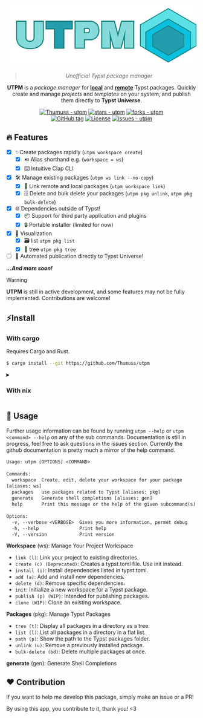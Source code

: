 <div align="center">

![UTPM logo](./assets/logo.svg)

> _Unofficial Typst package manager_

**UTPM** is a _package manager_ for **[local](https://github.com/typst/packages#local-packages)** and **[remote](https://github.com/typst/packages)** Typst packages. Quickly create and manage _projects_ and _templates_ on your system, and publish them directly to **Typst Universe**.  

[![Thumuss - utpm](https://img.shields.io/static/v1?label=Thumuss&message=utpm&color=blue&logo=github)](https://github.com/Thumuss/utpm "Go to GitHub repo")
[![stars - utpm](https://img.shields.io/github/stars/Thumuss/utpm?style=social)](https://github.com/Thumuss/utpm)
[![forks - utpm](https://img.shields.io/github/forks/Thumuss/utpm?style=social)](https://github.com/Thumuss/utpm)
<br/>
[![GitHub tag](https://img.shields.io/github/tag/Thumuss/utpm?include_prereleases=&sort=semver&color=blue)](https://github.com/Thumuss/utpm/releases/)
[![License](https://img.shields.io/badge/License-MIT-blue)](#license)
[![issues - utpm](https://img.shields.io/github/issues/Thumuss/utpm)](https://github.com/Thumuss/utpm/issues)

</div>

## 🔥 Features
- [x] ✨Create packages rapidly (`utpm workspace create`)
  - [x] ⏯️ Alias shorthand e.g. (`workspace = ws`)
  - [x] ⌨️ Intuitive Clap CLI
- [x] 🛠 Manage existing packages (`utpm ws link --no-copy`)
  - [x] 🔗 Link remote and local packages (`utpm workspace link`)
  - [x] 🗄️ Delete and bulk delete your packages (`utpm pkg unlink`, `utpm pkg bulk-delete`)
- [x] 🌐 Dependencies outside of Typst!
  - [x] 📦 Support for third party application and plugins
  - [x] 🔒 Portable installer (limited for now)
- [x] 📃 Visualization 
  - [x] 🗃️ list `utpm pkg list`
  - [x] 🌲 tree `utpm pkg tree`
- [ ] 🚀 Automated publication directly to Typst Universe!

**_...And more soon!_**

> [!WARNING]  
> **UTPM** is still in active development, and some features may not be fully implemented. Contributions are welcome!

<div id="install">

## ⚡Install
### With cargo
Requires Cargo and Rust. 

```bash
$ cargo install --git https://github.com/Thumuss/utpm
```

<details>
<summary>
  
### With nix

</summary>

#### Nix with flakes enabled :

Get utpm for a bash session without installing it :

```bash
$ nix shell github:Thumuss/utpm
```

Or if you use NixOS or home-manager with a flake, install it permanently in your `flake.nix` or your modules :

```nix
{
  inputs.utpm.url = "github:Thumuss/utpm";
  # ...

  outputs = { self, nixpkgs, ... }@inputs: {
    # change `yourhostname` or `yourusername` to your actual hostname or username
    nixosConfigurations.yourhostname = nixpkgs.lib.nixosSystem { #or homeConfigurations.yourusername
      system = "x86_64-linux";
      modules = [
        # ...
        {
          environment.systemPackages = [ inputs.utpm.packages.${system}.default ]; #or home.packages
        }
      ];
    };
  };
}
```

#### Nix without flakes :

Clone the repo and then nix-build into the utpm directory :

```bash
git clone https://github.com/Thumuss/utpm.git
cd utpm
nix-build
./result/bin/utpm
```
Utpm will be at ./result/bin/utpm

</details>
<div/>

<div id="usage">

## 🎰 Usage 
Further usage information can be found by running `utpm --help` or `utpm <command> --help` on any of the sub commands. Documentation is still in progress, feel free to ask questions in the issues section. Currently the github documentation is pretty much a mirror of the help command.

```
Usage: utpm [OPTIONS] <COMMAND>

Commands:
  workspace  Create, edit, delete your workspace for your package [aliases: ws]
  packages   use packages related to Typst [aliases: pkg]
  generate   Generate shell completions [aliases: gen]
  help       Print this message or the help of the given subcommand(s)

Options:
  -v, --verbose <VERBOSE>  Gives you more information, permet debug
  -h, --help               Print help
  -V, --version            Print version
```

**Workspace** (ws): Manage Your Project Workspace
- `link (l)`: Link your project to existing directories.
- `create (c) (Deprecated)`: Creates a typst.toml file. Use init instead.
- `install (i)`: Install dependencies listed in typst.toml.
- `add (a)`: Add and install new dependencies.
- `delete (d)`: Remove specific dependencies.
- `init`: Initialize a new workspace for a Typst package.
- `publish (p) (WIP)`: Intended for publishing packages.
- `clone (WIP)`: Clone an existing workspace.

**Packages** (pkg): Manage Typst Packages
- `tree (t)`: Display all packages in a directory as a tree.
- `list (l)`: List all packages in a directory in a flat list.
- `path (p)`: Show the path to the Typst packages folder.
- `unlink (u)`: Remove a previously installed package.
- `bulk-delete (bd)`: Delete multiple packages at once.

**generate** (gen): Generate Shell Completions

<div/>

<div id="contribution">

## ❤️ Contribution

If you want to help me develop this package, simply make an issue or a PR!

By using this app, you contribute to it, thank you! <3

</div>
